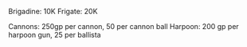 
Brigadine: 10K
Frigate: 20K

Cannons: 250gp per cannon, 50 per cannon ball
Harpoon: 200 gp per harpoon gun, 25 per ballista